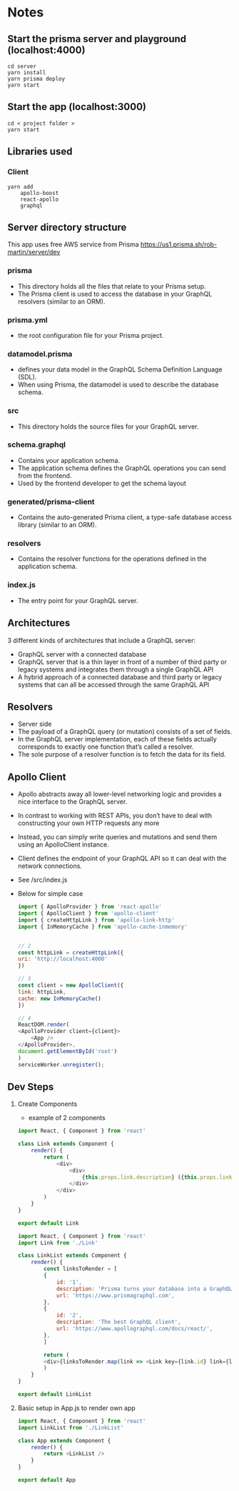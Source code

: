 # Notes

## Start the prisma server and playground (localhost:4000)

    cd server
    yarn install
    yarn prisma deploy
    yarn start

## Start the app (localhost:3000)

    cd < project folder >
    yarn start

## Libraries used

### Client

    yarn add
        apollo-boost
        react-apollo
        graphql

## Server directory structure

This app uses free AWS service from Prisma
<https://us1.prisma.sh/rob-martin/server/dev>

### prisma

- This directory holds all the files that relate to your Prisma setup.
- The Prisma client is used to access the database in your GraphQL resolvers (similar to an ORM).

### prisma.yml

- the root configuration file for your Prisma project.

### datamodel.prisma

- defines your data model in the GraphQL Schema Definition Language (SDL).
- When using Prisma, the datamodel is used to describe the database schema.

### src

- This directory holds the source files for your GraphQL server.

### schema.graphql

- Contains your application schema.
- The application schema defines the GraphQL operations you can send from the frontend.
- Used by the frontend developer to get the schema layout

### generated/prisma-client

- Contains the auto-generated Prisma client, a type-safe database access library (similar to an ORM).

### resolvers

- Contains the resolver functions for the operations defined in the application schema.

### index.js

- The entry point for your GraphQL server.

## Architectures

3 different kinds of architectures that include a GraphQL server:

- GraphQL server with a connected database
- GraphQL server that is a thin layer in front of a number of third party or legacy systems and integrates them through a single GraphQL API
- A hybrid approach of a connected database and third party or legacy systems that can all be accessed through the same GraphQL API

## Resolvers

- Server side
- The payload of a GraphQL query (or mutation) consists of a set of fields.
- In the GraphQL server implementation, each of these fields actually corresponds to exactly one function that’s called a resolver.
- The sole purpose of a resolver function is to fetch the data for its field.

## Apollo Client

- Apollo abstracts away all lower-level networking logic and provides a nice interface to the GraphQL server.
- In contrast to working with REST APIs, you don’t have to deal with constructing your own HTTP requests any more
- Instead, you can simply write queries and mutations and send them using an ApolloClient instance.
- Client defines the endpoint of your GraphQL API so it can deal with the network connections.
- See /src/index.js
- Below for simple case

    ```javascript
    import { ApolloProvider } from 'react-apollo'
    import { ApolloClient } from 'apollo-client'
    import { createHttpLink } from 'apollo-link-http'
    import { InMemoryCache } from 'apollo-cache-inmemory'


    // 2
    const httpLink = createHttpLink({
    uri: 'http://localhost:4000'
    })

    // 3
    const client = new ApolloClient({
    link: httpLink,
    cache: new InMemoryCache()
    })

    // 4
    ReactDOM.render(
    <ApolloProvider client={client}>
        <App />
    </ApolloProvider>,
    document.getElementById('root')
    )
    serviceWorker.unregister();
    ```

## Dev Steps

1. Create Components
    - example of 2 components

    ```javascript
    import React, { Component } from 'react'

    class Link extends Component {
        render() {
            return (
                <div>
                    <div>
                        {this.props.link.description} ({this.props.link.url})
                    </div>
                </div>
            )
        }
    }

    export default Link
    ```

    ```javascript
    import React, { Component } from 'react'
    import Link from './Link'

    class LinkList extends Component {
        render() {
            const linksToRender = [
            {
                id: '1',
                description: 'Prisma turns your database into a GraphQL API 😎',
                url: 'https://www.prismagraphql.com',
            },
            {
                id: '2',
                description: 'The best GraphQL client',
                url: 'https://www.apollographql.com/docs/react/',
            },
            ]

            return (
            <div>{linksToRender.map(link => <Link key={link.id} link={link} />)}</div>
            )
        }
    }

    export default LinkList
    ```

1. Basic setup in App.js to render own app

    ```javascript
    import React, { Component } from 'react'
    import LinkList from './LinkList'

    class App extends Component {
        render() {
            return <LinkList />
        }
    }

    export default App
    
```